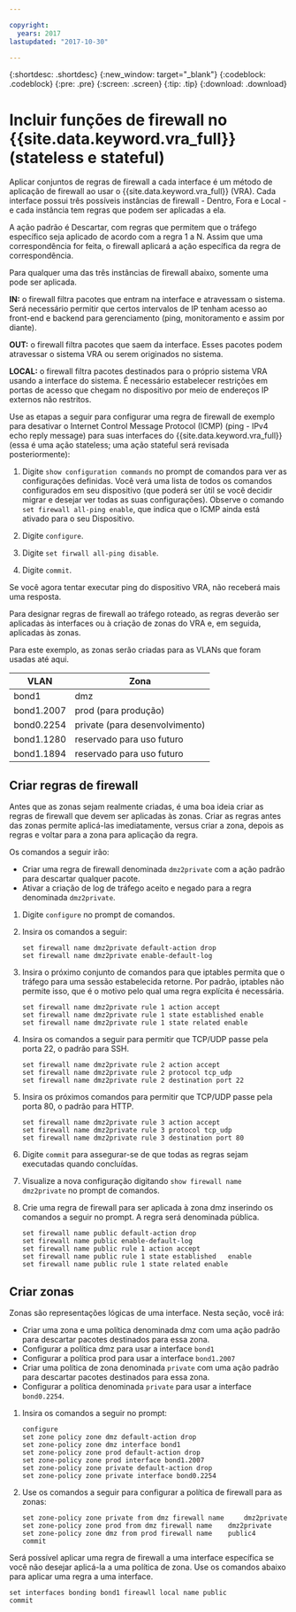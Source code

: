 ```yaml
---

copyright:
  years: 2017
lastupdated: "2017-10-30"

---
```


{:shortdesc: .shortdesc}
{:new_window: target="_blank"}
{:codeblock: .codeblock}
{:pre: .pre}
{:screen: .screen}
{:tip: .tip}
{:download: .download}

# Incluir funções de firewall no {{site.data.keyword.vra_full}} (stateless e stateful)
Aplicar conjuntos de regras de firewall a cada interface é um método de aplicação de firewall ao usar o {{site.data.keyword.vra_full}} (VRA). Cada interface possui três possíveis instâncias de firewall - Dentro, Fora e Local - e cada instância tem regras que podem ser aplicadas a ela. 

A ação padrão é Descartar, com regras que permitem que o tráfego específico seja aplicado de acordo com a regra 1 a N. Assim que uma correspondência for feita, o firewall aplicará a ação específica da regra de correspondência.

Para qualquer uma das três instâncias de firewall abaixo, somente uma pode ser aplicada.

**IN:** o firewall filtra pacotes que entram na interface e atravessam o sistema. Será necessário permitir que certos intervalos de IP tenham acesso ao front-end e backend para gerenciamento (ping, monitoramento e assim por diante).

**OUT:** o firewall filtra pacotes que saem da interface. Esses pacotes podem atravessar o sistema VRA ou serem originados no sistema.

**LOCAL:** o firewall filtra pacotes destinados para o próprio sistema VRA usando a interface do sistema. É necessário estabelecer restrições em portas de acesso que chegam no dispositivo por meio de endereços IP externos não restritos.

Use as etapas a seguir para configurar uma regra de firewall de exemplo para desativar o Internet Control Message Protocol (ICMP) (ping - IPv4 echo reply message) para suas interfaces do {{site.data.keyword.vra_full}} (essa é uma ação stateless; uma ação stateful será revisada posteriormente):

1. Digite `show configuration commands` no prompt de comandos para ver as configurações definidas. Você verá uma lista de todos os comandos configurados em seu dispositivo (que poderá ser útil se você decidir migrar e desejar ver todas as suas configurações). Observe o comando `set firewall all-ping enable`, que indica que o ICMP ainda está ativado para o seu Dispositivo.

2. Digite `configure`.

3. Digite `set firwall all-ping disable`.

4. Digite `commit`.

Se você agora tentar executar ping do dispositivo VRA, não receberá mais uma resposta.

Para designar regras de firewall ao tráfego roteado, as regras deverão ser aplicadas às interfaces ou à criação de zonas do VRA e, em seguida, aplicadas às zonas.

Para este exemplo, as zonas serão criadas para as VLANs que foram usadas até aqui.

 VLAN | Zona 
 ---- | ---- 
bond1 | dmz
bond1.2007 | prod (para produção)
bond0.2254 | private (para desenvolvimento)
bond1.1280 | reservado para uso futuro
bond1.1894 | reservado para uso futuro

## Criar regras de firewall
Antes que as zonas sejam realmente criadas, é uma boa ideia criar as regras de firewall que devem ser aplicadas às zonas. Criar as regras antes das zonas permite aplicá-las imediatamente, versus criar a zona, depois as regras e voltar para a zona para aplicação da regra.

Os comandos a seguir irão:

* Criar uma regra de firewall denominada `dmz2private` com a ação padrão para descartar qualquer pacote.
* Ativar a criação de log de tráfego aceito e negado para a regra denominada `dmz2private`.

1. Digite `configure` no prompt de comandos.

2. Insira os comandos a seguir:

	~~~
	set firewall name dmz2private default-action drop
	set firewall name dmz2private enable-default-log
	~~~

3. Insira o próximo conjunto de comandos para que iptables permita que o tráfego para uma sessão estabelecida retorne. Por padrão, iptables não permite isso, que é o motivo pelo qual uma regra explícita é necessária.

	~~~
	set firewall name dmz2private rule 1 action accept
	set firewall name dmz2private rule 1 state established enable
	set firewall name dmz2private rule 1 state related enable
	~~~

4. Insira os comandos a seguir para permitir que TCP/UDP passe pela porta 22, o padrão para SSH.
	
	~~~
	set firewall name dmz2private rule 2 action accept
	set firewall name dmz2private rule 2 protocol tcp_udp
	set firewall name dmz2private rule 2 destination port 22
	~~~

5. Insira os próximos comandos para permitir que TCP/UDP passe pela porta 80, o padrão para HTTP.

	~~~
	set firewall name dmz2private rule 3 action accept
	set firewall name dmz2private rule 3 protocol tcp_udp
	set firewall name dmz2private rule 3 destination port 80
	~~~

6. Digite `commit` para assegurar-se de que todas as regras sejam executadas quando concluídas.

7. Visualize a nova configuração digitando `show firewall name dmz2private` no prompt de comandos.

8. Crie uma regra de firewall para ser aplicada à zona dmz inserindo os comandos a seguir no prompt. A regra será denominada pública. 

	~~~
	set firewall name public default-action drop
	set firewall name public enable-default-log
	set firewall name public rule 1 action accept
	set firewall name public rule 1 state established 	enable
	set firewall name public rule 1 state related enable
	~~~
	
## Criar zonas

Zonas são representações lógicas de uma interface. Nesta seção, você irá:

* Criar uma zona e uma política denominada dmz com uma ação padrão para descartar pacotes destinados para essa zona.
* Configurar a política dmz para usar a interface `bond1`
* Configurar a política prod para usar a interface `bond1.2007`
* Criar uma política de zona denominada `private` com uma ação padrão para descartar pacotes destinados para essa zona.
* Configurar a política denominada `private` para usar a interface `bond0.2254`.

1. Insira os comandos a seguir no prompt:

	~~~
	configure
	set zone policy zone dmz default-action drop
	set zone-policy zone dmz interface bond1
	set zone-policy zone prod default-action drop
	set zone-policy zone prod interface bond1.2007
	set zone-policy zone private default-action drop
	set zone-policy zone private interface bond0.2254
	~~~
	
2. Use os comandos a seguir para configurar a política de firewall para as zonas:

	~~~
	set zone-policy zone private from dmz firewall name 	dmz2private
	set zone-policy zone prod from dmz firewall name 	dmz2private
	set zone-policy zone dmz from prod firewall name 	public4
	commit
	~~~
	
Será possível aplicar uma regra de firewall a uma interface específica se você não desejar aplicá-la a uma política de zona. Use os comandos abaixo para aplicar uma regra a uma interface.

~~~
set interfaces bonding bond1 fireawll local name public
commit
~~~
